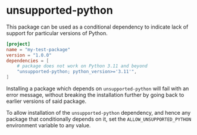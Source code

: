 
unsupported-python
==================

This package can be used as a conditional dependency to indicate lack of
support for particular versions of Python.

```toml
[project]
name = "my-test-package"
version = "1.0.0"
dependencies = [
    # package does not work on Python 3.11 and beyond
    "unsupported-python; python_version>='3.11'",
]
```

Installing a package which depends on `unsupported-python` will fail with an
error message, without breaking the installation further by going back to
earlier versions of said package.

To allow installation of the `unsupported-python` dependency, and hence any
package that conditionally depends on it, set the `ALLOW_UNSUPPORTED_PYTHON`
environment variable to any value.
